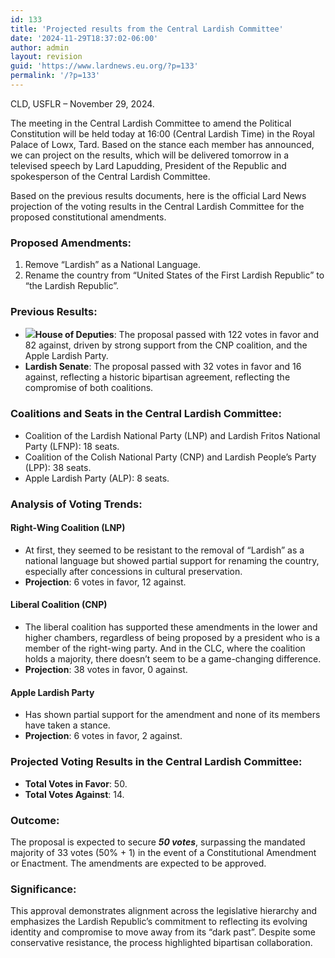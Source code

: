 ```yaml
---
id: 133
title: 'Projected results from the Central Lardish Committee'
date: '2024-11-29T18:37:02-06:00'
author: admin
layout: revision
guid: 'https://www.lardnews.eu.org/?p=133'
permalink: '/?p=133'
---
```


CLD, USFLR – November 29, 2024.

The meeting in the Central Lardish Committee to amend the Political Constitution will be held today at 16:00 (Central Lardish Time) in the Royal Palace of Lowx, Tard. Based on the stance each member has announced, we can project on the results, which will be delivered tomorrow in a televised speech by Lard Lapudding, President of the Republic and spokesperson of the Central Lardish Committee.

Based on the previous results documents, here is the official Lard News projection of the voting results in the Central Lardish Committee for the proposed constitutional amendments.

### **Proposed Amendments:**

1. Remove “Lardish” as a National Language.
2. Rename the country from “United States of the First Lardish Republic” to “the Lardish Republic”.

### **Previous Results**:

- **[![](https://www.lardnews.eu.org/wp-content/uploads/2024/11/Projection-Outcome-CLC-Nov2924-300x191.png)](https://www.lardnews.eu.org/wp-content/uploads/2024/11/Projection-Outcome-CLC-Nov2924.png)House of Deputies**: The proposal passed with 122 votes in favor and 82 against, driven by strong support from the CNP coalition, and the Apple Lardish Party.
- **Lardish Senate**: The proposal passed with 32 votes in favor and 16 against, reflecting a historic bipartisan agreement, reflecting the compromise of both coalitions.

### **Coalitions and Seats in the Central Lardish Committee**:

- Coalition of the Lardish National Party (LNP) and Lardish Fritos National Party (LFNP): 18 seats.
- Coalition of the Colish National Party (CNP) and Lardish People’s Party (LPP): 38 seats.
- Apple Lardish Party (ALP): 8 seats.

### **Analysis of Voting Trends**:

#### **Right-Wing Coalition (LNP)**

- At first, they seemed to be resistant to the removal of “Lardish” as a national language but showed partial support for renaming the country, especially after concessions in cultural preservation.
- **Projection**: 6 votes in favor, 12 against.

#### **Liberal Coalition (CNP)**

- The liberal coalition has supported these amendments in the lower and higher chambers, regardless of being proposed by a president who is a member of the right-wing party. And in the CLC, where the coalition holds a majority, there doesn’t seem to be a game-changing difference.
- **Projection**: 38 votes in favor, 0 against.

#### **Apple Lardish Party**

- Has shown partial support for the amendment and none of its members have taken a stance.
- **Projection**: 6 votes in favor, 2 against.

### **Projected Voting Results in the Central Lardish Committee:**

- **Total Votes in Favor**: 50.
- **Total Votes Against**: 14.

### **Outcome:**

The proposal is expected to secure ***50 votes***, surpassing the mandated majority of 33 votes (50% + 1) in the event of a Constitutional Amendment or Enactment. The amendments are expected to be approved.

### **Significance**:

This approval demonstrates alignment across the legislative hierarchy and emphasizes the Lardish Republic’s commitment to reflecting its evolving identity and compromise to move away from its “dark past”. Despite some conservative resistance, the process highlighted bipartisan collaboration.